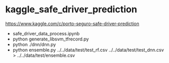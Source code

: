 # kaggle_safe_driver_prediction
https://www.kaggle.com/c/porto-seguro-safe-driver-prediction

* safe_driver_data_process.ipynb
* python generate_libsvm_tfrecord.py
* python ./dnn/dnn.py
* python ensemble.py ../../data/test/test_rf.csv ../../data/test/test_dnn.csv > ../../data/test/ensemble.csv
